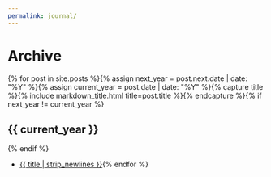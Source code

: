 ```yaml
---
permalink: journal/
---
```

# Archive

{% for post in site.posts %}{%
   assign next_year = post.next.date | date: "%Y" %}{%
   assign current_year = post.date | date: "%Y" %}{%
   capture title %}{%
     include markdown_title.html title=post.title %}{%
   endcapture %}{%
   if next_year != current_year %}

## {{ current_year }}
{% endif %}
- [{{ title | strip_newlines }}]({{post.url}}){%
  endfor %}
